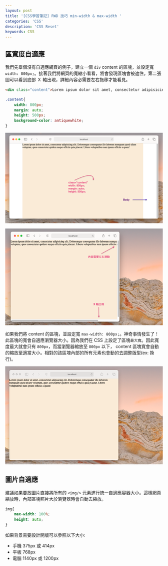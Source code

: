 ```yaml
---
layout: post
title: '[CSS學習筆記] RWD 技巧 min-width & max-width '
categories: 'CSS'
description: 'CSS Reset'
keywords: CSS
---
```



## 區寬度自適應
我們先舉個沒有自適應網頁的例子，建立一個 `div` content 的區塊，並設定寬 `width: 800px;`。接著我們將網頁的寬縮小看看，將會發現區塊會被遮住。第二張圖可以看到底部 Ｘ 軸出現，詳細內容必需要左右拖移才能看見。

```html
<div class="content">Lorem ipsum dolor sit amet, consectetur adipisicing elit. Doloremque consequatur illo laborum numquam quod ullam voluptate, quos consectetur quidem neque officiis quia placeat. Libero voluptatibus nam ipsum officiis a quam!</div>
```

```css
.content{
    width: 800px;
    margin: auto;
    height: 500px;
    background-color: antiquewhite;
}
```

![](/images/posts/css/2021/img1100524-1.png)

![](/images/posts/css/2021/img1100524-2.png)

如果我們將 content 的區塊，並設定寬 `max-width: 800px;`。神奇事情發生了！此區塊的寬會自適應瀏覽器大小。因為我們在 CSS 上設定了區塊`最大寬`。因此寬度最大就會只有 `800px`，而當瀏覽器縮放至 `800px` 以下， content 區塊寬會自動的縮放至適當大小。相對的該區塊內部的所有元素也會動的去調整版型(ex: 換行)。

![](/images/posts/css/2021/img1100524-3.png)

##  圖片自適應
建議如果要放圖片直接將所有的 `<img/>` 元素進行統一自適應容器大小。這樣網頁縮放時，內部區塊照片大於瀏覽器時會自動去縮放。

```css
img{
    max-width: 100%;
    height: auto;
}
```

如果背景需要設計開版可以參照以下大小:
- 手機 375px 或 414px
- 平板 768px
- 電腦 1140px 或 1200px